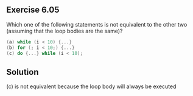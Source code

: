 ## Exercise 6.05

Which one of the following statements is not equivalent to the other two (assuming that the loop bodies are the same)?

```c
(a) while (i < 10) {...}
(b) for (; i < 10;) {...}
(c) do {...} while (i < 10);
```

## Solution

(c) is not equivalent because the loop body will always be executed